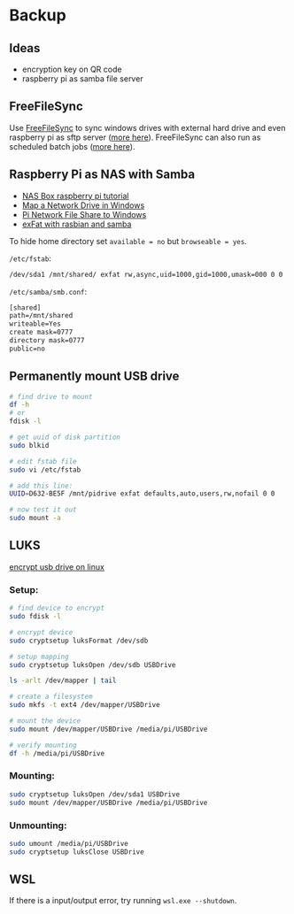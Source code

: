 # Backup

## Ideas

- encryption key on QR code
- raspberry pi as samba file server

## FreeFileSync

Use [FreeFileSync](https://freefilesync.org/) to sync windows drives with external hard drive
and even raspberry pi as sftp server ([more here](https://freefilesync.org/manual.php?topic=ftp-setup)).
FreeFileSync can also run as scheduled batch jobs
([more here](https://freefilesync.org/manual.php?topic=schedule-batch-jobs)).

## Raspberry Pi as NAS with Samba

- [NAS Box raspberry pi tutorial](https://www.raspberrypi.com/tutorials/nas-box-raspberry-pi-tutorial/)
- [Map a Network Drive in Windows](https://support.microsoft.com/en-us/windows/map-a-network-drive-in-windows-29ce55d1-34e3-a7e2-4801-131475f9557d)
- [Pi Network File Share to Windows](https://www.youtube.com/watch?v=8QxJWW0mjAs)
- [exFat with rasbian and samba](https://nebulousthinking.wordpress.com/2018/09/29/using-exfat-drives-with-rasbian-and-samba/)

To hide home directory set `available = no` but `browseable = yes`.

`/etc/fstab`:

```txt
/dev/sda1 /mnt/shared/ exfat rw,async,uid=1000,gid=1000,umask=000 0 0
```

`/etc/samba/smb.conf`:

```txt
[shared]
path=/mnt/shared
writeable=Yes
create mask=0777
directory mask=0777
public=no
```

## Permanently mount USB drive

```bash
# find drive to mount
df -h
# or
fdisk -l

# get uuid of disk partition
sudo blkid

# edit fstab file
sudo vi /etc/fstab

# add this line:
UUID=D632-BE5F /mnt/pidrive exfat defaults,auto,users,rw,nofail 0 0

# now test it out
sudo mount -a
```

## LUKS

[encrypt usb drive on linux](https://linux.tips/tutorials/how-to-encrypt-a-usb-drive-on-linux-operating-system)

### Setup:

```bash
# find device to encrypt
sudo fdisk -l

# encrypt device
sudo cryptsetup luksFormat /dev/sdb

# setup mapping
sudo cryptsetup luksOpen /dev/sdb USBDrive

ls -arlt /dev/mapper | tail

# create a filesystem
sudo mkfs -t ext4 /dev/mapper/USBDrive

# mount the device
sudo mount /dev/mapper/USBDrive /media/pi/USBDrive

# verify mounting
df -h /media/pi/USBDrive
```

### Mounting:

```bash
sudo cryptsetup luksOpen /dev/sda1 USBDrive
sudo mount /dev/mapper/USBDrive /media/pi/USBDrive
```

### Unmounting:

```bash
sudo umount /media/pi/USBDrive
sudo cryptsetup luksClose USBDrive
```

## WSL

If there is a input/output error, try running `wsl.exe --shutdown`.
